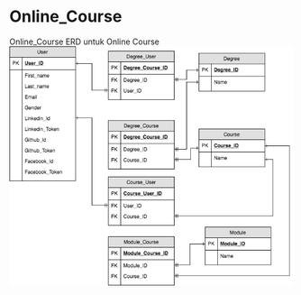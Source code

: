 # Online_Course
Online_Course
ERD untuk Online Course
![ERD](https://raw.githubusercontent.com/AntoniAngga/Online_Course/master/ERD/online_course.png)